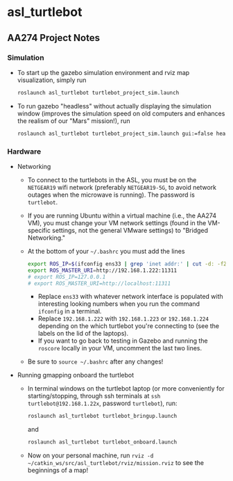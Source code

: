 # asl_turtlebot

## AA274 Project Notes

### Simulation
* To start up the gazebo simulation environment and rviz map visualization, simply run

  ```bash
  roslaunch asl_turtlebot turtlebot_project_sim.launch
  ```

* To run gazebo "headless" without actually displaying the simulation window (improves the simulation speed on old computers and enhances the realism of our "Mars" mission!), run

  ```bash
  roslaunch asl_turtlebot turtlebot_project_sim.launch gui:=false headless:=true
  ```

### Hardware

* Networking
  * To connect to the turtlebots in the ASL, you must be on the `NETGEAR19` wifi network (preferably `NETGEAR19-5G`, to avoid network outages when the microwave is running). The password is `turtlebot`.
  * If you are running Ubuntu within a virtual machine (i.e., the AA274 VM), you must change your VM network settings (found in the VM-specific settings, not the general VMware settings) to "Bridged Networking."
  * At the bottom of your `~/.bashrc` you must add the lines

    ```bash
    export ROS_IP=$(ifconfig ens33 | grep 'inet addr:' | cut -d: -f2 | awk '{ print $1}')
    export ROS_MASTER_URI=http://192.168.1.222:11311
    # export ROS_IP=127.0.0.1
    # export ROS_MASTER_URI=http://localhost:11311
    ```

    * Replace `ens33` with whatever network interface is populated with interesting looking numbers when you run the command `ifconfig` in a terminal.
    * Replace `192.168.1.222` with `192.168.1.223` or `192.168.1.224` depending on the which turtlebot you're connecting to (see the labels on the lid of the laptops).
    * If you want to go back to testing in Gazebo and running the `roscore` locally in your VM, uncomment the last two lines.
  * Be sure to `source ~/.bashrc` after any changes!
* Running gmapping onboard the turtlebot
  * In terminal windows on the turtlebot laptop (or more conveniently for starting/stopping, through ssh terminals at `ssh turtlebot@192.168.1.22x`, password `turtlebot`), run:

    ```bash
    roslaunch asl_turtlebot turtlebot_bringup.launch
    ```
  
    and
  
    ```bash
    roslaunch asl_turtlebot turtlebot_onboard.launch
    ```
  * Now on your personal machine, run `rviz -d ~/catkin_ws/src/asl_turtlebot/rviz/mission.rviz` to see the beginnings of a map!

